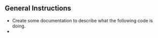 ## General Instructions

- Create some documentation to describe what the following code is doing.
-
